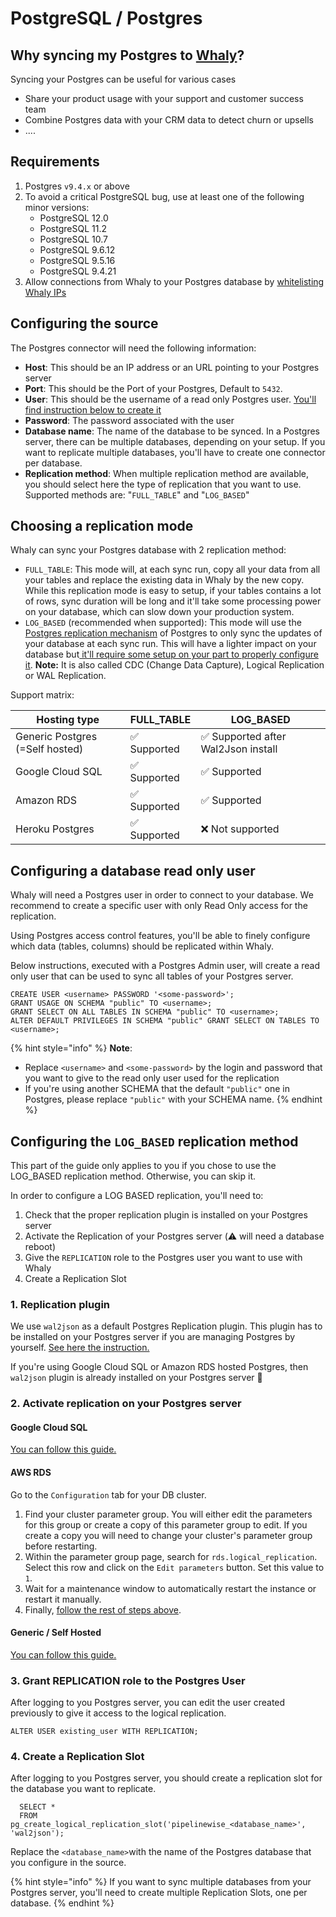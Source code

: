 # PostgreSQL / Postgres

## **Why syncing my Postgres to** [**Whaly**](https://whaly.io)**?**

Syncing your Postgres can be useful for various cases

* Share your product usage with your support and customer success team
* Combine Postgres data with your CRM data to detect churn or upsells
* ....

## Requirements

1. Postgres `v9.4.x` or above
2. To avoid a critical PostgreSQL bug, use at least one of the following minor versions:
   * PostgreSQL 12.0
   * PostgreSQL 11.2
   * PostgreSQL 10.7
   * PostgreSQL 9.6.12
   * PostgreSQL 9.5.16
   * PostgreSQL 9.4.21
3. Allow connections from Whaly to your Postgres database by [whitelisting Whaly IPs](../../../whitelisting-whaly-ips.md)

## Configuring the source

The Postgres connector will need the following information:

* **Host**: This should be an IP address or an URL pointing to your Postgres server
* **Port**: This should be the Port of your Postgres, Default to `5432`.
* **User**: This should be the username of a read only Postgres user. [You'll find instruction below to create it](./#configuring-a-database-read-only-user)
* **Password**: The password associated with the user
* **Database name**: The name of the database to be synced. In a Postgres server, there can be multiple databases, depending on your setup. If you want to replicate multiple databases, you'll have to create one connector per database.
* **Replication method**: When multiple replication method are available, you should select here the type of replication that you want to use. Supported methods are: "`FULL_TABLE`" and "`LOG_BASED`"

## Choosing a replication mode

Whaly can sync your Postgres database with 2 replication method:

* `FULL_TABLE`: This mode will, at each sync run, copy all your data from all your tables and replace the existing data in Whaly by the new copy. While this replication mode is easy to setup, if your tables contains a lot of rows, sync duration will be long and it'll take some processing power on your database, which can slow down your production system.
* `LOG_BASED` (recommended when supported): This mode will use the [Postgres replication mechanism](https://www.postgresql.org/docs/10/logical-replication.html) of Postgres to only sync the updates of your database at each sync run. This will have a lighter impact on your database but[ it'll require some setup on your part to properly configure it](./#configuring-the-log\_based-replication-method). **Note:** It is also called CDC (Change Data Capture), Logical Replication or WAL Replication.

Support matrix:

| Hosting type                    | FULL\_TABLE | LOG\_BASED                         |
| ------------------------------- | ----------- | ---------------------------------- |
| Generic Postgres (=Self hosted) | ✅ Supported | ✅ Supported after Wal2Json install |
| Google Cloud SQL                | ✅ Supported | ✅ Supported                        |
| Amazon RDS                      | ✅ Supported | ✅ Supported                        |
| Heroku Postgres                 | ✅ Supported | ❌ Not supported                    |

## Configuring a database read only user

Whaly will need a Postgres user in order to connect to your database. We recommend to create a specific user with only Read Only access for the replication.&#x20;

Using Postgres access control features, you'll be able to finely configure which data (tables, columns) should be replicated within Whaly.

Below instructions, executed with a Postgres Admin user, will create a read only user that can be used to sync all tables of your Postgres server.

```
CREATE USER <username> PASSWORD '<some-password>';
GRANT USAGE ON SCHEMA "public" TO <username>;
GRANT SELECT ON ALL TABLES IN SCHEMA "public" TO <username>;
ALTER DEFAULT PRIVILEGES IN SCHEMA "public" GRANT SELECT ON TABLES TO <username>;
```

{% hint style="info" %}
**Note**:

* Replace `<username>` and `<some-password>` by the login and password that you want to give to the read only user used for the replication
* If you're using another SCHEMA that the default `"public"` one in Postgres, please replace `"public"` with your SCHEMA name.
{% endhint %}

## Configuring the `LOG_BASED` replication method

This part of the guide only applies to you if you chose to use the LOG\_BASED replication method. Otherwise, you can skip it.

&#x20;In order to configure a LOG BASED replication, you'll need to:

1. Check that the proper replication plugin is installed on your Postgres server
2. Activate the Replication of your Postgres server (⚠️ will need a database reboot)
3. Give the `REPLICATION` role to the Postgres user you want to use with Whaly
4. Create a Replication Slot

### 1. Replication plugin

We use `wal2json` as a default Postgres Replication plugin. This plugin has to be installed on your Postgres server if you are managing Postgres by yourself. [See here the instruction.](https://github.com/eulerto/wal2json)&#x20;

If you're using Google Cloud SQL or Amazon RDS hosted Postgres, then `wal2json` plugin is already installed on your Postgres server 🎉

### 2. Activate replication on your Postgres server

#### Google Cloud SQL

[You can follow this guide.](https://cloud.google.com/sql/docs/postgres/replication/configure-logical-replication)

#### AWS RDS

Go to the `Configuration` tab for your DB cluster.

1. Find your cluster parameter group. You will either edit the parameters for this group or create a copy of this parameter group to edit. If you create a copy you will need to change your cluster's parameter group before restarting.
2. Within the parameter group page, search for `rds.logical_replication`. Select this row and click on the `Edit parameters` button. Set this value to `1`.
3. Wait for a maintenance window to automatically restart the instance or restart it manually.
4. Finally, [follow the rest of steps above](./#setting-up-cdc-for-postgres).

#### Generic / Self Hosted

[You can follow this guide.](https://www.sqlpac.com/en/documents/postgresql-9.6-10-11-configuration-setup-streaming-replication-standby-ubuntu.html)

### 3. Grant REPLICATION role to the Postgres User

After logging to you Postgres server, you can edit the user created previously to give it access to the logical replication.

```
ALTER USER existing_user WITH REPLICATION;
```

### 4. Create a Replication Slot

After logging to you Postgres server, you should create a replication slot for the database you want to replicate.

```
  SELECT *
  FROM pg_create_logical_replication_slot('pipelinewise_<database_name>', 'wal2json');  
```

Replace the `<database_name>`with the name of the Postgres database that you configure in the source.&#x20;

{% hint style="info" %}
If you want to sync multiple databases from your Postgres server, you'll need to create multiple Replication Slots, one per database.
{% endhint %}



